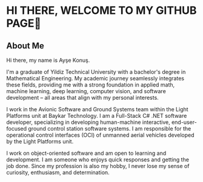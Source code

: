 # HI THERE, WELCOME TO MY GITHUB PAGE👋

## About Me

Hi there, my name is Ayşe Konuş.

I'm a graduate of Yildiz Technical University with a bachelor's degree in Mathematical Engineering. My academic journey seamlessly integrates these fields, providing me with a strong foundation in applied math, machine learning, deep learning, computer vision, and software development – all areas that align with my personal interests.

I work in the Avionic Software and Ground Systems team within the Light Platforms unit at Baykar Technology. I am a Full-Stack C# .NET software developer, specializing in developing human-machine interactive, end-user-focused ground control station software systems. I am responsible for the operational control interfaces (OCI) of unmanned aerial vehicles developed by the Light Platforms unit.

I work on object-oriented software and am open to learning and development. I am someone who enjoys quick responses and getting the job done. Since my profession is also my hobby, I never lose my sense of curiosity, enthusiasm, and determination.
